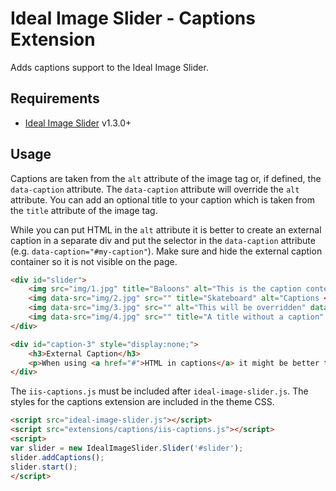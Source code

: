 # Ideal Image Slider - Captions Extension

Adds captions support to the Ideal Image Slider.

## Requirements

* [Ideal Image Slider](https://github.com/gilbitron/Ideal-Image-Slider) v1.3.0+

## Usage

Captions are taken from the `alt` attribute of the image tag or, if defined, the `data-caption`
attribute. The `data-caption` attribute will override the `alt` attribute. You can add an optional
title to your caption which is taken from the `title` attribute of the image tag.

While you can put HTML in the `alt` attribute it is better to create an external caption in a separate
div and put the selector in the `data-caption` attribute (e.g. `data-caption="#my-caption"`). Make sure
and hide the external caption container so it is not visible on the page.

```html
<div id="slider">
    <img src="img/1.jpg" title="Baloons" alt="This is the caption content">
    <img data-src="img/2.jpg" src="" title="Skateboard" alt="Captions <em>can</em> contain <strong>HTML</strong>">
    <img data-src="img/3.jpg" src="" alt="This will be overridden" data-caption="#caption-3">
    <img data-src="img/4.jpg" src="" title="A title without a caption" alt="">
</div>

<div id="caption-3" style="display:none;">
    <h3>External Caption</h3>
    <p>When using <a href="#">HTML in captions</a> it might be better to use an external caption.</p>
</div>
```

The `iis-captions.js` must be included after `ideal-image-slider.js`. The styles for the captions
extension are included in the theme CSS.

```html
<script src="ideal-image-slider.js"></script>
<script src="extensions/captions/iis-captions.js"></script>
<script>
var slider = new IdealImageSlider.Slider('#slider');
slider.addCaptions();
slider.start();
</script>
```
